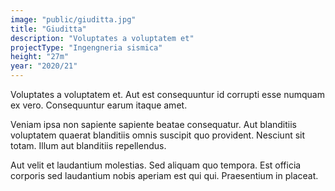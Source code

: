```yaml
---
image: "public/giuditta.jpg"
title: "Giuditta"
description: "Voluptates a voluptatem et"
projectType: "Ingengneria sismica"
height: "27m"
year: "2020/21"
---
```


Voluptates a voluptatem et. Aut est consequuntur id corrupti esse numquam ex vero. Consequuntur earum itaque amet.

Veniam ipsa non sapiente sapiente beatae consequatur. Aut blanditiis voluptatem quaerat blanditiis omnis suscipit quo provident. Nesciunt sit totam. Illum aut blanditiis repellendus.

Aut velit et laudantium molestias. Sed aliquam quo tempora. Est officia corporis sed laudantium nobis aperiam est qui qui. Praesentium in placeat.
